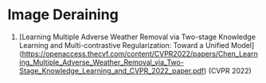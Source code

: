 # Image Deraining
1. [Learning Multiple Adverse Weather Removal via Two-stage Knowledge Learning and Multi-contrastive Regularization: Toward a Unified Model]
(https://openaccess.thecvf.com/content/CVPR2022/papers/Chen_Learning_Multiple_Adverse_Weather_Removal_via_Two-Stage_Knowledge_Learning_and_CVPR_2022_paper.pdf) (CVPR 2022)


